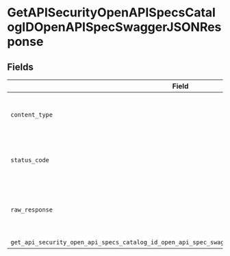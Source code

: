 # GetAPISecurityOpenAPISpecsCatalogIDOpenAPISpecSwaggerJSONResponse


## Fields

| Field                                                                                               | Type                                                                                                | Required                                                                                            | Description                                                                                         |
| --------------------------------------------------------------------------------------------------- | --------------------------------------------------------------------------------------------------- | --------------------------------------------------------------------------------------------------- | --------------------------------------------------------------------------------------------------- |
| `content_type`                                                                                      | *Optional[str]*                                                                                     | :heavy_check_mark:                                                                                  | HTTP response content type for this operation                                                       |
| `status_code`                                                                                       | *Optional[int]*                                                                                     | :heavy_check_mark:                                                                                  | HTTP response status code for this operation                                                        |
| `raw_response`                                                                                      | [requests.Response](https://requests.readthedocs.io/en/latest/api/#requests.Response)               | :heavy_minus_sign:                                                                                  | Raw HTTP response; suitable for custom response parsing                                             |
| `get_api_security_open_api_specs_catalog_id_open_api_spec_swagger_json_200_application_json_string` | *Optional[str]*                                                                                     | :heavy_minus_sign:                                                                                  | Success                                                                                             |